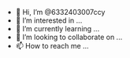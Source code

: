- 👋 Hi, I’m @6332403007ccy
- 👀 I’m interested in ...
- 🌱 I’m currently learning ...
- 💞️ I’m looking to collaborate on ...
- 📫 How to reach me ...

<!---
6332403007ccy/6332403007ccy is a ✨ special ✨ repository because its `README.md` (this file) appears on your GitHub profile.
You can click the Preview link to take a look at your changes.
--->
